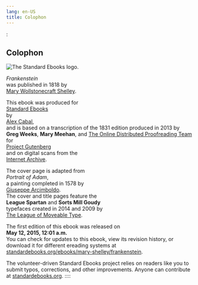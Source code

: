 ```yaml
---
lang: en-US
title: Colophon
---
```


:<div>

## Colophon 

![The Standard Ebooks logo.](../images/logo.svg)

</div>

*Frankenstein*\
was published in 1818 by\
[Mary Wollstonecraft
Shelley](https://en.wikipedia.org/wiki/Mary_Shelley).

This ebook was produced for\
[Standard Ebooks](https://standardebooks.org)\
by\
[Alex Cabal](https://alexcabal.com),\
and is based on a transcription of the 1831 edition produced in 2013 by\
**Greg Weeks**, **Mary Meehan**, and [The Online Distributed
Proofreading Team](https://www.pgdp.net)\
for\
[Project Gutenberg](https://www.gutenberg.org/ebooks/42324)\
and on digital scans from the\
[Internet
Archive](https://archive.org/details/frankensteinormo00shel_9).

The cover page is adapted from\
*Portrait of Adam*,\
a painting completed in 1578 by\
[Giuseppe
Arcimboldo](https://en.wikipedia.org/wiki/Giuseppe_Arcimboldo).\
The cover and title pages feature the\
**League Spartan** and **Sorts Mill Goudy**\
typefaces created in 2014 and 2009 by\
[The League of Moveable Type](https://www.theleagueofmoveabletype.com).

The first edition of this ebook was released on\
**May 12, 2015, 12:01 a.m.**\
You can check for updates to this ebook, view its revision history, or
download it for different ereading systems at\
[standardebooks.org/ebooks/mary-shelley/frankenstein](https://standardebooks.org/ebooks/mary-shelley/frankenstein).

The volunteer-driven Standard Ebooks project relies on readers like you
to submit typos, corrections, and other improvements. Anyone can
contribute at [standardebooks.org](https://standardebooks.org).
::::
